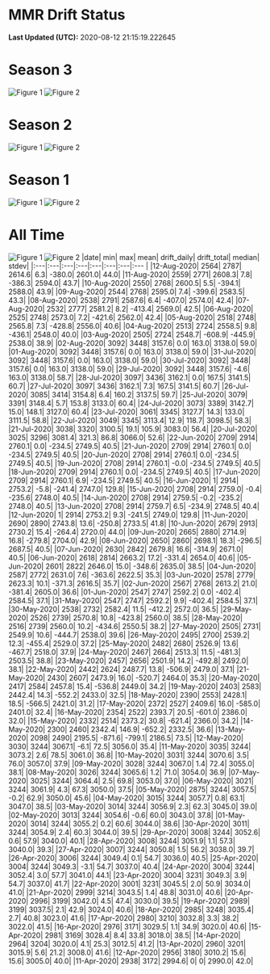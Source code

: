 # MMR Drift Status

**Last Updated (UTC):** 2020-08-12 21:15:19.222645
# Season 3
![Figure 1](/images/season-3_MMMM.png)
![Figure 2](/images/season-3_CHANGE.png)
# Season 2
![Figure 1](/images/season-2_MMMM.png)
![Figure 2](/images/season-2_CHANGE.png)
# Season 1
![Figure 1](/images/season-1_MMMM.png)
![Figure 2](/images/season-1_CHANGE.png)
# All Time
![Figure 1](/images/all-time_MMMM.png)
![Figure 2](/images/all-time_CHANGE.png)
|date| min| max| mean| drift_daily| drift_total| median| stdev|
|:---|:---|:---|:---|:---|:---|:---|:--- |
|12-Aug-2020| 2564| 2787| 2614.6| 6.3| -380.0| 2601.0| 44.0|
|11-Aug-2020| 2559| 2771| 2608.3| 7.8| -386.3| 2594.0| 43.7|
|10-Aug-2020| 2550| 2768| 2600.5| 5.5| -394.1| 2588.0| 43.9|
|09-Aug-2020| 2544| 2768| 2595.0| 7.4| -399.6| 2583.5| 43.3|
|08-Aug-2020| 2538| 2791| 2587.6| 6.4| -407.0| 2574.0| 42.4|
|07-Aug-2020| 2532| 2777| 2581.2| 8.2| -413.4| 2569.0| 42.5|
|06-Aug-2020| 2525| 2748| 2573.0| 7.2| -421.6| 2562.0| 42.4|
|05-Aug-2020| 2518| 2748| 2565.8| 7.3| -428.8| 2556.0| 40.6|
|04-Aug-2020| 2513| 2724| 2558.5| 9.8| -436.1| 2548.0| 40.0|
|03-Aug-2020| 2505| 2724| 2548.7| -608.9| -445.9| 2538.0| 38.9|
|02-Aug-2020| 3092| 3448| 3157.6| 0.0| 163.0| 3138.0| 59.0|
|01-Aug-2020| 3092| 3448| 3157.6| 0.0| 163.0| 3138.0| 59.0|
|31-Jul-2020| 3092| 3448| 3157.6| 0.0| 163.0| 3138.0| 59.0|
|30-Jul-2020| 3092| 3448| 3157.6| 0.0| 163.0| 3138.0| 59.0|
|29-Jul-2020| 3092| 3448| 3157.6| -4.6| 163.0| 3138.0| 58.7|
|28-Jul-2020| 3097| 3436| 3162.1| 0.0| 167.5| 3141.5| 60.7|
|27-Jul-2020| 3097| 3436| 3162.1| 7.3| 167.5| 3141.5| 60.7|
|26-Jul-2020| 3085| 3414| 3154.8| 6.4| 160.2| 3137.5| 59.7|
|25-Jul-2020| 3079| 3391| 3148.4| 5.7| 153.8| 3133.0| 60.4|
|24-Jul-2020| 3073| 3389| 3142.7| 15.0| 148.1| 3127.0| 60.4|
|23-Jul-2020| 3061| 3345| 3127.7| 14.3| 133.0| 3111.5| 58.8|
|22-Jul-2020| 3049| 3345| 3113.4| 12.9| 118.7| 3098.5| 58.3|
|21-Jul-2020| 3038| 3320| 3100.5| 19.1| 105.9| 3083.0| 56.4|
|20-Jul-2020| 3025| 3296| 3081.4| 321.3| 86.8| 3066.0| 52.6|
|22-Jun-2020| 2709| 2914| 2760.1| 0.0| -234.5| 2749.5| 40.5|
|21-Jun-2020| 2709| 2914| 2760.1| 0.0| -234.5| 2749.5| 40.5|
|20-Jun-2020| 2708| 2914| 2760.1| 0.0| -234.5| 2749.5| 40.5|
|19-Jun-2020| 2708| 2914| 2760.1| -0.0| -234.5| 2749.5| 40.5|
|18-Jun-2020| 2709| 2914| 2760.1| 0.0| -234.5| 2749.5| 40.5|
|17-Jun-2020| 2709| 2914| 2760.1| 6.9| -234.5| 2749.5| 40.5|
|16-Jun-2020| 1| 2914| 2753.2| -5.8| -241.4| 2747.0| 129.8|
|15-Jun-2020| 2708| 2914| 2759.0| -0.4| -235.6| 2748.0| 40.5|
|14-Jun-2020| 2708| 2914| 2759.5| -0.2| -235.2| 2748.0| 40.5|
|13-Jun-2020| 2708| 2914| 2759.7| 6.5| -234.9| 2748.5| 40.4|
|12-Jun-2020| 1| 2914| 2753.2| 9.3| -241.5| 2749.0| 129.8|
|11-Jun-2020| 2690| 2890| 2743.8| 13.6| -250.8| 2733.5| 41.8|
|10-Jun-2020| 2679| 2913| 2730.2| 15.4| -264.4| 2720.0| 44.0|
|09-Jun-2020| 2665| 2880| 2714.9| 16.8| -279.8| 2704.0| 42.9|
|08-Jun-2020| 2650| 2860| 2698.1| 18.3| -296.5| 2687.5| 40.5|
|07-Jun-2020| 2630| 2842| 2679.8| 16.6| -314.9| 2671.0| 40.5|
|06-Jun-2020| 2618| 2814| 2663.2| 17.2| -331.4| 2654.0| 40.6|
|05-Jun-2020| 2601| 2822| 2646.0| 15.0| -348.6| 2635.0| 38.5|
|04-Jun-2020| 2587| 2772| 2631.0| 7.6| -363.6| 2622.5| 35.3|
|03-Jun-2020| 2578| 2779| 2623.3| 10.1| -371.3| 2616.5| 35.7|
|02-Jun-2020| 2567| 2768| 2613.2| 21.0| -381.4| 2605.0| 36.6|
|01-Jun-2020| 2547| 2747| 2592.2| 0.0| -402.4| 2584.5| 37.1|
|31-May-2020| 2547| 2747| 2592.2| 9.9| -402.4| 2584.5| 37.1|
|30-May-2020| 2538| 2732| 2582.4| 11.5| -412.2| 2572.0| 36.5|
|29-May-2020| 2526| 2739| 2570.8| 10.8| -423.8| 2560.0| 38.5|
|28-May-2020| 2516| 2739| 2560.0| 10.2| -434.6| 2550.5| 38.2|
|27-May-2020| 2505| 2731| 2549.9| 10.6| -444.7| 2538.0| 39.6|
|26-May-2020| 2495| 2700| 2539.2| 12.3| -455.4| 2529.0| 37.2|
|25-May-2020| 2482| 2680| 2526.9| 13.6| -467.7| 2518.0| 37.9|
|24-May-2020| 2467| 2664| 2513.3| 11.5| -481.3| 2503.5| 38.8|
|23-May-2020| 2457| 2656| 2501.9| 14.2| -492.8| 2492.0| 38.1|
|22-May-2020| 2442| 2624| 2487.7| 13.8| -506.9| 2479.0| 37.1|
|21-May-2020| 2430| 2607| 2473.9| 16.0| -520.7| 2464.0| 35.3|
|20-May-2020| 2417| 2584| 2457.8| 15.4| -536.8| 2449.0| 34.2|
|19-May-2020| 2403| 2583| 2442.4| 14.3| -552.2| 2433.0| 32.5|
|18-May-2020| 2390| 2553| 2428.1| 18.5| -566.5| 2421.0| 31.2|
|17-May-2020| 2372| 2527| 2409.6| 16.0| -585.0| 2401.0| 32.4|
|16-May-2020| 2354| 2522| 2393.7| 20.5| -601.0| 2386.0| 32.0|
|15-May-2020| 2332| 2514| 2373.2| 30.8| -621.4| 2366.0| 34.2|
|14-May-2020| 2300| 2460| 2342.4| 146.9| -652.2| 2332.5| 36.6|
|13-May-2020| 2098| 2490| 2195.5| -871.6| -799.1| 2186.5| 73.5|
|12-May-2020| 3030| 3244| 3067.1| -6.1| 72.5| 3056.0| 35.4|
|11-May-2020| 3035| 3244| 3073.2| 2.6| 78.5| 3061.0| 36.8|
|10-May-2020| 3031| 3244| 3070.6| 3.5| 76.0| 3057.0| 37.9|
|09-May-2020| 3028| 3244| 3067.0| 1.4| 72.4| 3055.0| 38.1|
|08-May-2020| 3026| 3244| 3065.6| 1.2| 71.0| 3054.0| 36.9|
|07-May-2020| 3025| 3244| 3064.4| 2.5| 69.8| 3053.0| 37.0|
|06-May-2020| 3021| 3244| 3061.9| 4.3| 67.3| 3050.0| 37.5|
|05-May-2020| 2875| 3244| 3057.5| -0.2| 62.9| 3050.0| 45.6|
|04-May-2020| 3015| 3244| 3057.7| 0.8| 63.1| 3047.0| 38.5|
|03-May-2020| 3014| 3244| 3056.9| 2.3| 62.3| 3045.0| 39.0|
|02-May-2020| 3013| 3244| 3054.6| -0.6| 60.0| 3043.0| 37.8|
|01-May-2020| 3014| 3244| 3055.2| 0.2| 60.6| 3044.0| 38.6|
|30-Apr-2020| 3011| 3244| 3054.9| 2.4| 60.3| 3044.0| 39.5|
|29-Apr-2020| 3008| 3244| 3052.6| 0.6| 57.9| 3040.0| 40.1|
|28-Apr-2020| 3008| 3244| 3051.9| 1.1| 57.3| 3040.0| 39.3|
|27-Apr-2020| 3007| 3244| 3050.8| 1.5| 56.2| 3038.0| 39.7|
|26-Apr-2020| 3006| 3244| 3049.4| 0.1| 54.7| 3036.0| 40.5|
|25-Apr-2020| 3004| 3244| 3049.3| -3.1| 54.7| 3037.0| 40.4|
|24-Apr-2020| 3004| 3244| 3052.4| 3.0| 57.7| 3041.0| 44.1|
|23-Apr-2020| 3004| 3231| 3049.3| 3.9| 54.7| 3037.0| 41.7|
|22-Apr-2020| 3001| 3231| 3045.5| 2.0| 50.9| 3034.0| 41.0|
|21-Apr-2020| 2999| 3214| 3043.5| 1.4| 48.8| 3031.0| 40.6|
|20-Apr-2020| 2996| 3199| 3042.0| 4.5| 47.4| 3030.0| 39.5|
|19-Apr-2020| 2989| 3199| 3037.5| 2.1| 42.9| 3024.0| 40.6|
|18-Apr-2020| 2985| 3248| 3035.4| 2.7| 40.8| 3023.0| 41.6|
|17-Apr-2020| 2980| 3210| 3032.8| 3.3| 38.2| 3022.0| 41.5|
|16-Apr-2020| 2976| 3171| 3029.5| 1.1| 34.9| 3020.0| 40.6|
|15-Apr-2020| 2981| 3169| 3028.4| 8.4| 33.8| 3018.0| 38.5|
|14-Apr-2020| 2964| 3204| 3020.0| 4.1| 25.3| 3012.5| 41.2|
|13-Apr-2020| 2960| 3201| 3015.9| 5.6| 21.2| 3008.0| 41.6|
|12-Apr-2020| 2956| 3180| 3010.2| 15.6| 15.6| 3005.0| 40.0|
|11-Apr-2020| 2938| 3172| 2994.6| 0| 0| 2990.0| 42.0|
